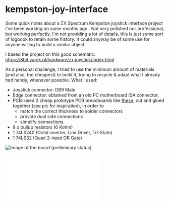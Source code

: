 # kempston-joy-interface

Some quick notes about a ZX Spectrum Kempston joystick interface project I've been working on some months ago.. 
Not very polished nor professional, but working perfectly.
I'm not providing a lot of details, this is just some sort of logbook to retain some history.
It could anyway be of some use for anyone willing to build a similar object.

I based the project on this good schematic:
https://8bit.yarek.pl/hardware/zx.joystick/index.html

As a personal challenge, I tried to use the minimum amount of materials (and also, the cheapest) to build it, trying to recycle & adapt what I already had handy, whenever possible.
What I used:

* Joystick connector: DB9 Male
* Edge connector: obtained from an old PC motherboard ISA connector, 
* PCB: used 2 cheap prototype PCB breadboards like [these](https://www.amazon.it/Bluelover-5X10Cm-Singolo-Prototipo-Breadboard/dp/B074HFCW9V/), cut and glued together (see pic for inspiration), in order to
	* match the correct thickness to solder connectors
	* provide dual side connections
	* simplify connections
* 8 x pullup resistors (6 Kohm)
* 1 74LS240 (Octal inverter, Line Driver, Tri-State)
* 1 74LS32 (Quad 2-input OR Gate)

![Image of the board (preliminary status)](/dr-prodigy/kempston-joy-interface/blob/main/board.jpeg)

![Build schematic](/dr-prodigy/kempston-joy-interface/blob/main/Kempston%20interface%20v2.pdf)
